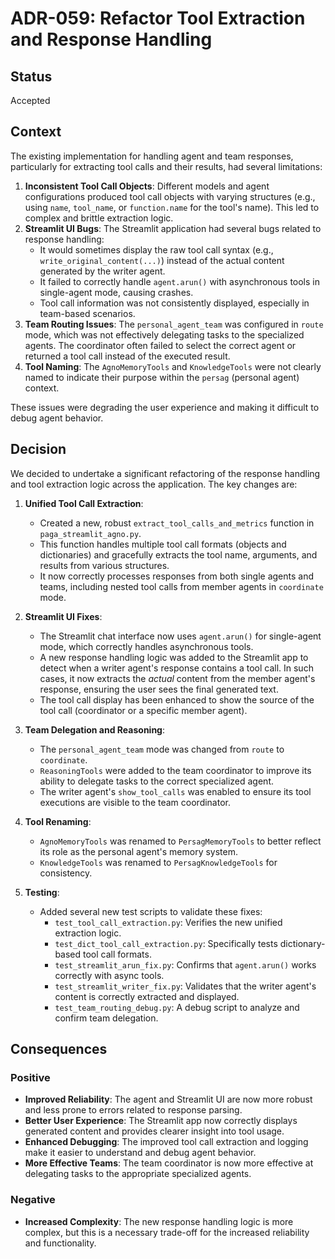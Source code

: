 # ADR-059: Refactor Tool Extraction and Response Handling

## Status

Accepted

## Context

The existing implementation for handling agent and team responses, particularly for extracting tool calls and their results, had several limitations:

1.  **Inconsistent Tool Call Objects**: Different models and agent configurations produced tool call objects with varying structures (e.g., using `name`, `tool_name`, or `function.name` for the tool's name). This led to complex and brittle extraction logic.
2.  **Streamlit UI Bugs**: The Streamlit application had several bugs related to response handling:
    *   It would sometimes display the raw tool call syntax (e.g., `write_original_content(...)`) instead of the actual content generated by the writer agent.
    *   It failed to correctly handle `agent.arun()` with asynchronous tools in single-agent mode, causing crashes.
    *   Tool call information was not consistently displayed, especially in team-based scenarios.
3.  **Team Routing Issues**: The `personal_agent_team` was configured in `route` mode, which was not effectively delegating tasks to the specialized agents. The coordinator often failed to select the correct agent or returned a tool call instead of the executed result.
4.  **Tool Naming**: The `AgnoMemoryTools` and `KnowledgeTools` were not clearly named to indicate their purpose within the `persag` (personal agent) context.

These issues were degrading the user experience and making it difficult to debug agent behavior.

## Decision

We decided to undertake a significant refactoring of the response handling and tool extraction logic across the application. The key changes are:

1.  **Unified Tool Call Extraction**:
    *   Created a new, robust `extract_tool_calls_and_metrics` function in `paga_streamlit_agno.py`.
    *   This function handles multiple tool call formats (objects and dictionaries) and gracefully extracts the tool name, arguments, and results from various structures.
    *   It now correctly processes responses from both single agents and teams, including nested tool calls from member agents in `coordinate` mode.

2.  **Streamlit UI Fixes**:
    *   The Streamlit chat interface now uses `agent.arun()` for single-agent mode, which correctly handles asynchronous tools.
    *   A new response handling logic was added to the Streamlit app to detect when a writer agent's response contains a tool call. In such cases, it now extracts the *actual* content from the member agent's response, ensuring the user sees the final generated text.
    *   The tool call display has been enhanced to show the source of the tool call (coordinator or a specific member agent).

3.  **Team Delegation and Reasoning**:
    *   The `personal_agent_team` mode was changed from `route` to `coordinate`.
    *   `ReasoningTools` were added to the team coordinator to improve its ability to delegate tasks to the correct specialized agent.
    *   The writer agent's `show_tool_calls` was enabled to ensure its tool executions are visible to the team coordinator.

4.  **Tool Renaming**:
    *   `AgnoMemoryTools` was renamed to `PersagMemoryTools` to better reflect its role as the personal agent's memory system.
    *   `KnowledgeTools` was renamed to `PersagKnowledgeTools` for consistency.

5.  **Testing**:
    *   Added several new test scripts to validate these fixes:
        *   `test_tool_call_extraction.py`: Verifies the new unified extraction logic.
        *   `test_dict_tool_call_extraction.py`: Specifically tests dictionary-based tool call formats.
        *   `test_streamlit_arun_fix.py`: Confirms that `agent.arun()` works correctly with async tools.
        *   `test_streamlit_writer_fix.py`: Validates that the writer agent's content is correctly extracted and displayed.
        *   `test_team_routing_debug.py`: A debug script to analyze and confirm team delegation.

## Consequences

### Positive

*   **Improved Reliability**: The agent and Streamlit UI are now more robust and less prone to errors related to response parsing.
*   **Better User Experience**: The Streamlit app now correctly displays generated content and provides clearer insight into tool usage.
*   **Enhanced Debugging**: The improved tool call extraction and logging make it easier to understand and debug agent behavior.
*   **More Effective Teams**: The team coordinator is now more effective at delegating tasks to the appropriate specialized agents.

### Negative

*   **Increased Complexity**: The new response handling logic is more complex, but this is a necessary trade-off for the increased reliability and functionality.

